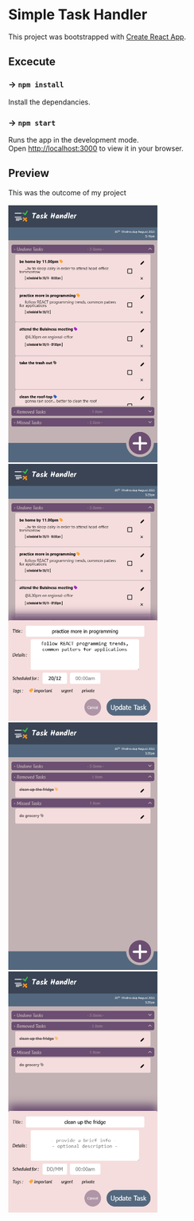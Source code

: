 # Simple Task Handler

This project was bootstrapped with [Create React App](https://github.com/facebook/create-react-app).



## Excecute

### -> `npm install`

Install the dependancies.

### -> `npm start`

Runs the app in the development mode.\
Open [http://localhost:3000](http://localhost:3000) to view it in your browser.


## Preview

This was the outcome of my project\
\
<img src="./src/imgs/preview/general_view.png" alt="general preview" style="width:300px;"/>
<img src="./src/imgs/preview/undone_task_editing.png" alt="general preview" style="width:300px;"/>
<img src="./src/imgs/preview/undone_tasks_collapsed_view.png" alt="general preview" style="width:300px;"/>
<img src="./src/imgs/preview/removed_or_missed_task_editing.png" alt="general preview" style="width:300px;"/>
